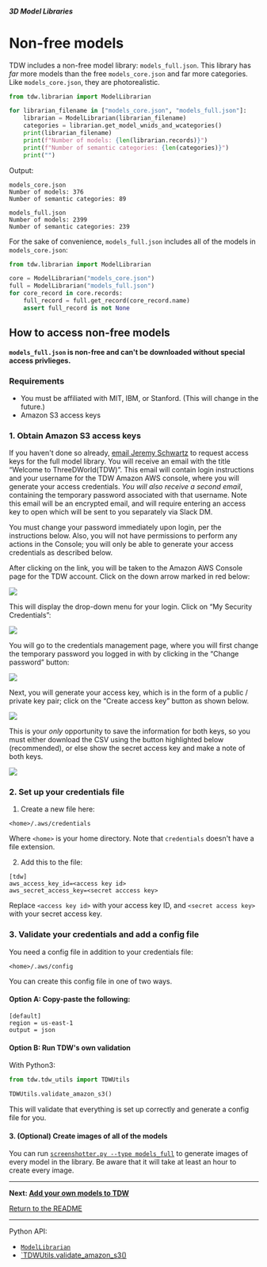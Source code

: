 ##### 3D Model Libraries

# Non-free models

TDW includes a non-free model library: `models_full.json`. This library has *far* more models than the free `models_core.json` and far more categories. Like `models_core.json`, they are photorealistic.

```python
from tdw.librarian import ModelLibrarian

for librarian_filename in ["models_core.json", "models_full.json"]:
    librarian = ModelLibrarian(librarian_filename)
    categories = librarian.get_model_wnids_and_wcategories()
    print(librarian_filename)
    print(f"Number of models: {len(librarian.records)}")
    print(f"Number of semantic categories: {len(categories)}")
    print("")
```

Output:

```
models_core.json
Number of models: 376
Number of semantic categories: 89

models_full.json
Number of models: 2399
Number of semantic categories: 239
```

For the sake of convenience, `models_full.json` includes all of the models in `models_core.json`:

```python
from tdw.librarian import ModelLibrarian

core = ModelLibrarian("models_core.json")
full = ModelLibrarian("models_full.json")
for core_record in core.records:
    full_record = full.get_record(core_record.name)
    assert full_record is not None
```

## How to access non-free models

**`models_full.json` is non-free and can't be downloaded without special access privlieges.**

### Requirements

- You must be affiliated with MIT, IBM, or Stanford. (This will change in the future.)
- Amazon S3 access keys

### 1. Obtain Amazon S3 access keys

If you haven't done so already, [email Jeremy Schwartz](mailto:jeremyes@mit.edu) to request access keys for the full model library. You will receive an email with the title “Welcome to ThreeDWorld(TDW)”. This email will contain login instructions and your username for the TDW Amazon AWS console, where you will generate your access credentials. _You will also receive a second email_, containing the temporary password associated with that username. Note this email will be an encrypted email, and will require entering an access key to open which will be sent to you separately via Slack DM. 

You must change your password immediately upon login, per the instructions below.  Also, you will not have permissions to perform any actions in the Console; you will only be able to generate your access credentials as described below.

After clicking on the link, you will be taken to the Amazon AWS Console page for the TDW account. Click on the down arrow marked in red below:

![](images/non_free_models/screen1.jpg)

This will display the drop-down menu for your login. Click on “My Security Credentials”:

![](images/non_free_models/screen2.jpg)

You will go to the credentials management page, where you will first change the temporary password you logged in with by clicking in the “Change password” button:

![](images/non_free_models/screen3.jpg)

Next, you will generate your access key, which is in the form of a public / private key pair; click on the “Create access key” button as shown below. 

![](images/non_free_models/screen3b.jpg)

This is your _only_ opportunity to save the information for both keys, so you must either download the CSV using the button highlighted below (recommended), or else show the secret access key and make a note of both keys.

![](images/non_free_models/screen4.jpg)

### 2. Set up your credentials file

1. Create a new file here:

```
<home>/.aws/credentials
```

Where `<home>` is your home directory. Note that `credentials` doesn't have a file extension.

2. Add this to the file:

```
[tdw]
aws_access_key_id=<access key id>
aws_secret_access_key=<secret acccess key>
```

Replace `<access key id>` with your access key ID, and `<secret access key>` with your secret access key.

### 3. Validate your credentials and add a config file

You need a config file in addition to your credentials file:

```
<home>/.aws/config
```

You can create this config file in one of two ways.

#### Option A: Copy-paste the following:

```
[default]
region = us-east-1
output = json
```

#### Option B: Run TDW's own validation

With Python3:

```python
from tdw.tdw_utils import TDWUtils

TDWUtils.validate_amazon_s3()
```

This will validate that everything is set up correctly and generate a config file for you.

#### 3. (Optional) Create images of all of the models

You can run [`screenshotter.py --type models_full`](../core_concepts/objects.md) to generate images of every model in the library. Be aware that it will take at least an hour to create every image.

***

**Next: [Add your own models to TDW](custom_models.md)**

[Return to the README](../../../README.md)

***

Python API:

- [`ModelLibrarian`](../../python/librarian/model_librarian.md)
- [`TDWUtils.validate_amazon_s3()](../../python/tdw_utils.md)

